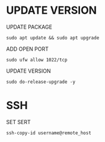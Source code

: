 # UPDATE VERSION
UPDATE PACKAGE
```
sudo apt update && sudo apt upgrade
```
ADD OPEN PORT
```
sudo ufw allow 1022/tcp
```
UPDATE VERSION
```
sudo do-release-upgrade -y
```
# SSH
SET SERT
```
ssh-copy-id username@remote_host
```
